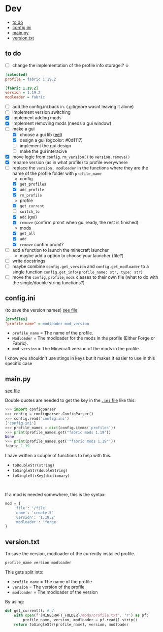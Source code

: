 # Dev

- [to do](#to-do)
- [config.ini](#configini)
- [main.py](#mainpy)
- [version.txt](#versiontxt)

## to do

- [ ] change the implementation of the profile info storage:? ↓
```ini
[selected]
profile = fabric 1.19.2

[fabric 1.19.2]
version = 1.19.2
modloader = fabric
```

- [ ] add the config.ini back in. (.gitignore wasnt leaving it alone)
- [ ] implement version switching
- [x] implement adding mods
- [x] implement removing mods (needs a gui window)
- [ ] make a gui
    - [x] choose a gui lib ([eel](https://github.com/ChrisKnott/Eel))
    - [x] design a gui (bgcolor: #0d1117)
    - [ ] implement the gui design
    - [ ] make the gui interacive
- [x] move logic from `config.rm_version()` to `version.remove()`
- [x] rename version (as in what profile) to profile everywhere
- [ ] replace the `version, modloader` in the functions where they are the name of the profile folder with `profile_name`
    - config
    - [x] `get_profiles`
    - [x] `add_profile`
    - [x] `rm_profile`
    - profile
    - [x] `get_current`
    - [ ] `switch_to`
    - [x] `add` (gui)
    - [x] `remove` (confirm promt when gui ready, the rest is finished)
    - mods
    - [x] `get_all`
    - [x] `add`
    - [x] `remove` confim promt?
- [ ] add a function to launch the minecraft launcher
    - maybe add a option to choose your launcher (file?)
- [ ] write docstrings 
- [ ] maybe combine `config.get_version` and `config.get_modloader` to a single function `config.get_info(profile_name: str, type: str)`
- [ ] move the `config`, `profile`, `mods` classes to their own file (what to do with the single/double string functions?)

## config.ini
(to save the version names) [see file](config.ini)
```ini
[profiles]
"profile name" = modloader mod_version
```

- `profile_name` = The name of the profile.
- `Modloader` = The modloader for the mods in the profile (Either Forge or Fabric).
- `mod_version` = The Minecraft version of the mods in the  profile.

I know you shouldn't use stings in keys but it makes it easier to use in this specific case

## main.py
[see file](main.py)  

Double quotes are needed to get the key in the [`.ini` file](#configini) like this:
```py
>>> import configparser
>>> config = configparser.ConfigParser()
>>> config.read('config.ini')
['config.ini']
>>> profile_names = dict(config.items('profiles'))
>>> print(profile_names.get("fabric mods 1.19"))
None
>>> print(profile_names.get('"fabric mods 1.19"'))
fabric 1.19
```
I have written a couple of functions to help with this.
- `toDoubleStr(string)`
- `toSingleStr(doubleString)`
- `toSingleStrKey(dictionary)`

<br>

If a mod is needed somewhere, this is the syntax: 
```py
mod = {
    'file': '/file'
    'name': 'create.5'
    'version': '1.18.2'
    'modloader': 'forge'
}
```

## version.txt
To save the version, modloader of the currently installed profile.
```txt
profile_name version modloader
```
This gets split into:

- `profile_name` = The name of the profile
- `version` = The version of the profile
- `modloader` = The modloader of the version

By using:
```py
def get_current(): # V
    with open(f'{MINECRAFT_FOLDER}/mods/profile.txt', 'r') as pf:
        profile_name, version, modloader = pf.read().strip()
    return toSingleStr(profile_name), version, modloader
```